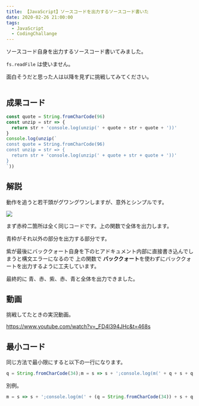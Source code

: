 ```yaml
---
title: 【JavaScript】ソースコードを出力するソースコード書いた
date: 2020-02-26 21:00:00
tags:
  - JavaScript
  - CodingChallange
---
```


ソースコード自身を出力するソースコード書いてみました。

`fs.readFile` は使いません。

面白そうだと思った人は以降を見ずに挑戦してみてください。

```toc

```

## 成果コード

<!-- prettier-ignore -->
```js
const quote = String.fromCharCode(96)
const unzip = str => {
  return str + 'console.log(unzip(' + quote + str + quote + '))'
}
console.log(unzip(`
const quote = String.fromCharCode(96)
const unzip = str => {
  return str + 'console.log(unzip(' + quote + str + quote + '))'
}
`))
```

<!-- prettier-ignore-end -->

## 解説

動作を追うと若干頭がグワングワンしますが、意外とシンプルです。

![](https://elzup-image-storage.s3.amazonaws.com/blog/code-own-print.png)

まず赤枠二箇所は全く同じコードです。上の関数で全体を出力します。

青枠がそれ以外の部分を出力する部分です。

紫が最後にバッククォート自身を下のヒアドキュメント内部に直接書き込んでしまうと構文エラーになるので
上の関数で **バッククォート**を使わずにバッククォートを出力するように工夫しています。

最終的に
青、赤、紫、赤、青と全体を出力できました。

## 動画

挑戦してたときの実況動画。

https://www.youtube.com/watch?v=_FD4l394JHc&t=468s

## 最小コード

同じ方法で最小限にすると以下の一行になります。

<!-- prettier-ignore -->
```js
q = String.fromCharCode(34);m = s => s + ';console.log(m(' + q + s + q + '))';console.log(m("q = String.fromCharCode(34);m = s => s + ';console.log(m(' + q + s + q + '))'"))
```

別例。

<!-- prettier-ignore -->
```js
m = s => s + ';console.log(m(' + (q = String.fromCharCode(34)) + s + q + '))';console.log(m("m = s => s + ';console.log(m(' + (q = String.fromCharCode(34)) + s + q + '))'"))
```

<!-- prettier-ignore-end -->
